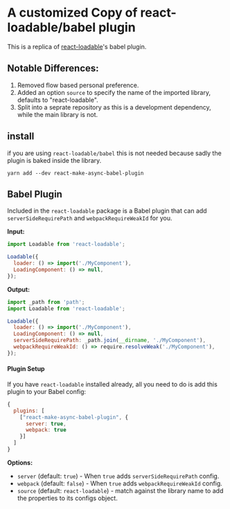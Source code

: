 # A customized Copy of react-loadable/babel plugin

This is a replica of [react-loadable](https://github.com/thejameskyle/react-loadable)'s babel plugin.

## Notable Differences:
1. Removed flow based personal preference.
2. Added an option `source` to specify the name of the imported library, defaults to "react-loadable".
3. Split into a seprate repository as this is a development dependency, while the main library is not.

## install

if you are using `react-loadable/babel` this is not needed because sadly the plugin is baked inside the library.

```
yarn add --dev react-make-async-babel-plugin
```

## Babel Plugin

Included in the `react-loadable` package is a Babel plugin that can add
`serverSideRequirePath` and `webpackRequireWeakId` for you.

**Input:**

```js
import Loadable from 'react-loadable';

Loadable({
  loader: () => import('./MyComponent'),
  LoadingComponent: () => null,
});
```

**Output:**

```js
import _path from 'path';
import Loadable from 'react-loadable';

Loadable({
  loader: () => import('./MyComponent'),
  LoadingComponent: () => null,
  serverSideRequirePath: _path.join(__dirname, './MyComponent'),
  webpackRequireWeakId: () => require.resolveWeak('./MyComponent'),
});
```

#### Plugin Setup

If you have `react-loadable` installed already, all you need to do is add this
plugin to your Babel config:

```js
{
  plugins: [
    ["react-make-async-babel-plugin", {
      server: true,
      webpack: true
    }]
  ]
}
```

**Options:**

- `server` (default: `true`) - When `true` adds `serverSideRequirePath` config.
- `webpack` (default: `false`) - When `true` adds `webpackRequireWeakId` config.
- `source` (default: `react-loadable`) - match against the library name to add the properties to its configs object.



